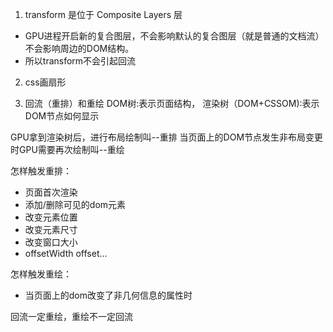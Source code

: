 1. transform 是位于 Composite Layers 层
- GPU进程开启新的复合图层，不会影响默认的复合图层（就是普通的文档流）不会影响周边的DOM结构。
- 所以transform不会引起回流

2. css画扇形

3. 回流（重排）和重绘
DOM树:表示页面结构，
渲染树（DOM+CSSOM):表示DOM节点如何显示


GPU拿到渲染树后，进行布局绘制叫--重排
当页面上的DOM节点发生非布局变更时GPU需要再次绘制叫--重绘

怎样触发重排：
 - 页面首次渲染
 - 添加/删除可见的dom元素
 - 改变元素位置
 - 改变元素尺寸
 - 改变窗口大小
 - offsetWidth offset...

怎样触发重绘：
 - 当页面上的dom改变了非几何信息的属性时

回流一定重绘，重绘不一定回流